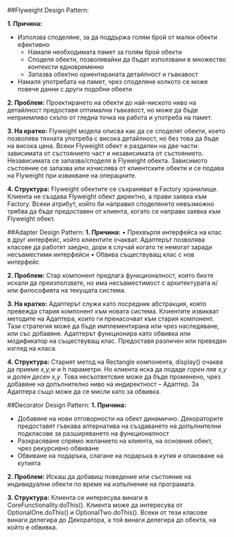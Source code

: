 ##Flyweight Design Pattern:

**1. Причина:** 
*	Използва споделяне, за да поддържа голям брой от малки обекти ефективно
	*	Намаля необходимата памет за голям брой обекти
	*	Споделя обекти, позволявайки да бъдат използвани в множество контексти едновременно
	*	Запазва обектно ориентираната детайлност и гъвкавост
*	Намаля употребата на памет, чрез споделяне колкото се може повече данни с други подобни обекти

**2. Проблем:**
Проектирането на обекти до най-ниското ниво на детайлност предоставя оптимална гъвкавост, но може да бъде неприемливо скъпо от гледна точка на работа и употреба на памет. 

**3. На кратко:**
Flyweight модела описва как да се споделят обекти, което позволява тяхната употреба с висока детайлност, но без това да бъде на висока цена. Всеки Flyweight обект е разделен на две части: зависимата от състоянието част и независимата от състоянието. Независимата се запазва/споделя в Flyweight обекта. Зависимото състояние се запазва или изчислява от клиентските обекти и се подава на Flyweight при извикване на операциите. 

**4. Структура:**
Flyweight обектите се съхраняват в Factory хранилище. Клиента не създава Flyweight обект директно, а прави заявка към Factory. Всеки атрибут, който би направил споделянето невъзможно трябва да бъде предоставен от клиента, когато се направи заявка към Flyweight обект. 

##Adapter Design Pattern:
**1. Причина:**
•	Прехвърля интерфейса на клас в друг интерфейс, който клиентите очакват. Адаптерът позволява класове да работят заедно, дори в случай когато те немогат заради несъвместими интерфейси
•	Обвива съществуващ клас с нов интерфейс

**2. Проблем:**
Стар компонент предлага функционалност, която бихте искали да преизползвате, но има несъвместимост с архитектурата и/или философията на текущата система.

**3. На кратко:**
Адаптерът служи като посредник абстракция, която превежда стария компонент към новата система. Клиентите извикват методите на Адаптера, които ги пренасочват към стария компонент. Тази стратегия може да бъде имплементирана или чрез наследяване, или със добавяне.
Адаптерът функционира като обвивка или модификатор на съществуващ клас. Предоставя различен или преведен изглед на класа.

**4. Структура:**
Старият метод на Rectangle компонента, display() очаква да приеме _x,y,w_ и _h_ параметри. Но клиента иска да подаде _горен ляв x,y_ и _долен десен x,y_. Това несъответсвие може да бъде променено, чрез добавяне на допълнително ниво на индиректност – Адаптер. 
За Адаптера също може да се мисли като за обвивка.
 

##Decorator Design Pattern:
**1. Причина:** 
*	Добавяне на нови отговорности на обект динамично. Декораторите предоставят гъвкава алтернатива на създаването на допълнителни подкласове за разширяването на функционалност
*	Разкрасяване спрямо желанието на клиента, на основния обект, чрез рекурсивно обвиване
*	Обвиване на подаръка, слагане на подаръка в кутия и опаковане на кутията

**2. Проблем:**
Искаш да добавиш поведение или състояние на индивидуални обекти по време на изпълнение на програмата.

**3. Структура:**
Клиента се интересува винаги в CoreFunctionality.doThis(). Клиента може да интересува от OptionalOne.doThis() и OptionalTwo.doThis(). Всеки от тези класове винаги делегира до Декоратора, а той винаги делегира до обекта, на който е обвивка.
  


